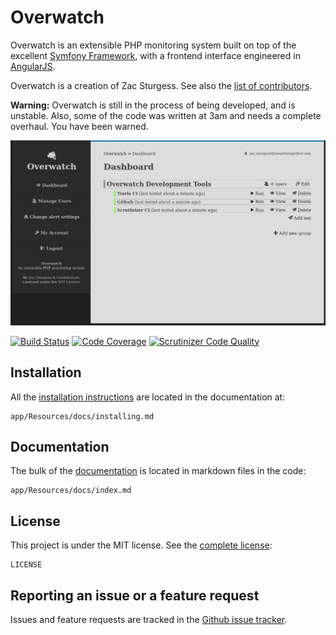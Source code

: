 # Overwatch

Overwatch is an extensible PHP monitoring system built on top of the excellent [Symfony Framework](https://github.com/symfony/symfony-standard), with a frontend interface engineered in [AngularJS](https://angularjs.org/).

Overwatch is a creation of Zac Sturgess. See also the [list of contributors](https://github.com/zsturgess/overwatch/graphs/contributors).

**Warning:** Overwatch is still in the process of being developed, and is unstable. Also, some of the code was written at 3am and needs a complete overhaul. You have been warned.

![Overwatch Dashboard](app/Resources/docs/screenshots/overwatch_dashboard.png)

[![Build Status](https://api.travis-ci.org/zsturgess/overwatch.svg?branch=master)](https://travis-ci.org/zsturgess/overwatch/)
[![Code Coverage](https://scrutinizer-ci.com/g/zsturgess/overwatch/badges/coverage.png?b=master)](https://scrutinizer-ci.com/g/zsturgess/overwatch/?branch=master)
[![Scrutinizer Code Quality](https://scrutinizer-ci.com/g/zsturgess/overwatch/badges/quality-score.png?b=master)](https://scrutinizer-ci.com/g/zsturgess/overwatch/?branch=master)

Installation
------------

All the [installation instructions](app/Resources/docs/installing.md) are located in the documentation at:

    app/Resources/docs/installing.md

Documentation
-------------

The bulk of the [documentation](app/Resources/docs/index.md) is located in markdown files in the code:

    app/Resources/docs/index.md

License
-------

This project is under the MIT license. See the [complete license](LICENSE):

    LICENSE


Reporting an issue or a feature request
---------------------------------------

Issues and feature requests are tracked in the [Github issue tracker](https://github.com/zsturgess/overwatch/issues).
